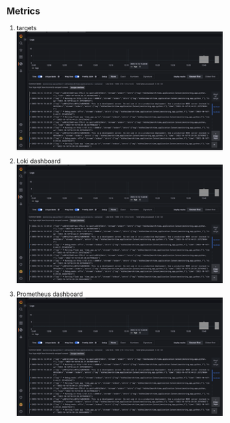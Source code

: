 ## Metrics

1) targets
![tar](./images/img.png)
   
2) Loki dashboard
![loki_dash](./images/img.png)

3) Prometheus dashboard
![prom_dash](./images/img.png)